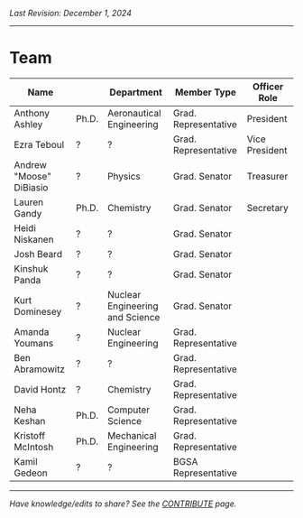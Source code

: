 _Last Revision: December 1, 2024_

---

# Team

| Name                    |       | Department                      | Member Type          | Officer Role   |
| ----------------------- | ----- | ------------------------------- | -------------------- | -------------- |
| Anthony Ashley          | Ph.D. | Aeronautical Engineering        | Grad. Representative | President      |
| Ezra Teboul             | ?     | ?                               | Grad. Representative | Vice President |
| Andrew "Moose" DiBiasio | ?     | Physics                         | Grad. Senator        | Treasurer      |
| Lauren Gandy            | Ph.D. | Chemistry                       | Grad. Senator        | Secretary      |
| Heidi Niskanen          | ?     | ?                               | Grad. Senator        |                |
| Josh Beard              | ?     | ?                               | Grad. Senator        |                |
| Kinshuk Panda           | ?     | ?                               | Grad. Senator        |                |
| Kurt Dominesey          | ?     | Nuclear Engineering and Science | Grad. Senator        |                |
| Amanda Youmans          | ?     | Nuclear Engineering             | Grad. Representative |                |
| Ben Abramowitz          | ?     | ?                               | Grad. Representative |                |
| David Hontz             | ?     | Chemistry                       | Grad. Representative |                |
| Neha Keshan             | Ph.D. | Computer Science                | Grad. Representative |                |
| Kristoff McIntosh       | Ph.D. | Mechanical Engineering          | Grad. Representative |                |
| Kamil Gedeon            | ?     | ?                               | BGSA Representative  |                |



---
_Have knowledge/edits to share? See the [CONTRIBUTE](../../../CONTRIBUTE.md) page._